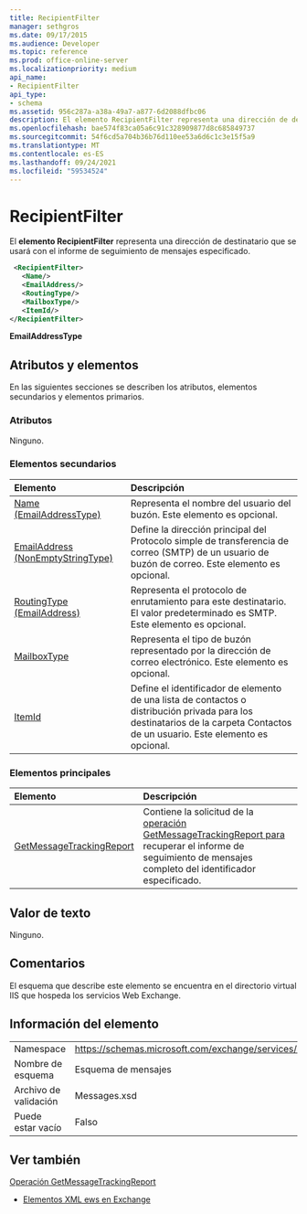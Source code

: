 ```yaml
---
title: RecipientFilter
manager: sethgros
ms.date: 09/17/2015
ms.audience: Developer
ms.topic: reference
ms.prod: office-online-server
ms.localizationpriority: medium
api_name:
- RecipientFilter
api_type:
- schema
ms.assetid: 956c287a-a38a-49a7-a877-6d2088dfbc06
description: El elemento RecipientFilter representa una dirección de destinatario que se usará con el informe de seguimiento de mensajes especificado.
ms.openlocfilehash: bae574f83ca05a6c91c328909877d8c685849737
ms.sourcegitcommit: 54f6cd5a704b36b76d110ee53a6d6c1c3e15f5a9
ms.translationtype: MT
ms.contentlocale: es-ES
ms.lasthandoff: 09/24/2021
ms.locfileid: "59534524"
---
```

# <a name="recipientfilter"></a>RecipientFilter

El **elemento RecipientFilter** representa una dirección de destinatario que se usará con el informe de seguimiento de mensajes especificado. 
  
```XML
 <RecipientFilter>
   <Name/>
   <EmailAddress/>
   <RoutingType/>
   <MailboxType/>
   <ItemId/>
</RecipientFilter>
```

 **EmailAddressType**
## <a name="attributes-and-elements"></a>Atributos y elementos

En las siguientes secciones se describen los atributos, elementos secundarios y elementos primarios.
  
### <a name="attributes"></a>Atributos

Ninguno.
  
### <a name="child-elements"></a>Elementos secundarios

|**Elemento**|**Descripción**|
|:-----|:-----|
|[Name (EmailAddressType)](name-emailaddresstype.md) <br/> |Representa el nombre del usuario del buzón. Este elemento es opcional.  <br/> |
|[EmailAddress (NonEmptyStringType)](emailaddress-nonemptystringtype.md) <br/> |Define la dirección principal del Protocolo simple de transferencia de correo (SMTP) de un usuario de buzón de correo. Este elemento es opcional.  <br/> |
|[RoutingType (EmailAddress)](routingtype-emailaddress.md) <br/> |Representa el protocolo de enrutamiento para este destinatario. El valor predeterminado es SMTP. Este elemento es opcional.  <br/> |
|[MailboxType](mailboxtype.md) <br/> |Representa el tipo de buzón representado por la dirección de correo electrónico. Este elemento es opcional.  <br/> |
|[ItemId](itemid.md) <br/> |Define el identificador de elemento de una lista de contactos o distribución privada para los destinatarios de la carpeta Contactos de un usuario. Este elemento es opcional.  <br/> |
   
### <a name="parent-elements"></a>Elementos principales

|**Elemento**|**Descripción**|
|:-----|:-----|
|[GetMessageTrackingReport](getmessagetrackingreport.md) <br/> |Contiene la solicitud de la [operación GetMessageTrackingReport para](getmessagetrackingreport-operation.md) recuperar el informe de seguimiento de mensajes completo del identificador especificado.  <br/> |
   
## <a name="text-value"></a>Valor de texto

Ninguno.
  
## <a name="remarks"></a>Comentarios

El esquema que describe este elemento se encuentra en el directorio virtual IIS que hospeda los servicios Web Exchange.
  
## <a name="element-information"></a>Información del elemento

|||
|:-----|:-----|
|Namespace  <br/> |https://schemas.microsoft.com/exchange/services/2006/messages  <br/> |
|Nombre de esquema  <br/> |Esquema de mensajes  <br/> |
|Archivo de validación  <br/> |Messages.xsd  <br/> |
|Puede estar vacío  <br/> |Falso  <br/> |
   
## <a name="see-also"></a>Ver también



[Operación GetMessageTrackingReport](getmessagetrackingreport-operation.md)


- [Elementos XML ews en Exchange](ews-xml-elements-in-exchange.md)

